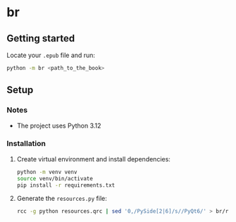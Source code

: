 # br
## Getting started
Locate your `.epub` file and run:
```sh
python -m br <path_to_the_book>
```
## Setup
### Notes
- The project uses Python 3.12
### Installation
1. Create virtual environment and install dependencies:
    ```sh
    python -m venv venv
    source venv/bin/activate
    pip install -r requirements.txt
    ```
2. Generate the `resources.py` file:
    ```sh
    rcc -g python resources.qrc | sed '0,/PySide[2|6]/s//PyQt6/' > br/resources.py
    ```
